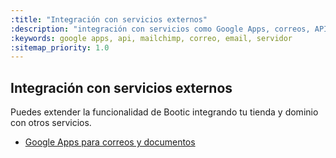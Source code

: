 ```yaml
---
:title: "Integración con servicios externos"
:description: "integración con servicios como Google Apps, correos, APIs, Mailchimp y otros"
:keywords: google apps, api, mailchimp, correo, email, servidor
:sitemap_priority: 1.0
---
```

<h2>Integración con servicios externos</h2>

Puedes extender la funcionalidad de Bootic integrando tu tienda y dominio con otros servicios.

* [Google Apps para correos y documentos](/es/servicios/google-apps)
